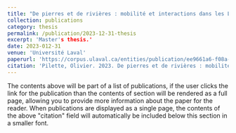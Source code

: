 ```yaml
---
title: "De pierres et de rivières : mobilité et interactions dans les Laurentides méridionales"
collection: publications
category: thesis
permalink: /publication/2023-12-31-thesis
excerpt: 'Master's thesis.'
date: 2023-012-31
venue: 'Université Laval'
paperurl: 'https://corpus.ulaval.ca/entities/publication/ee9661a6-f08a-4900-a6af-1d5953f5e2e0'
citation: 'Pilette, Olivier. 2023. De pierres et de rivières : mobilité et interactions dans les Laurentides méridionales. Master’s thesis, Université Laval, Québec.'
---
```


The contents above will be part of a list of publications, if the user clicks the link for the publication than the contents of section will be rendered as a full page, allowing you to provide more information about the paper for the reader. When publications are displayed as a single page, the contents of the above "citation" field will automatically be included below this section in a smaller font.
